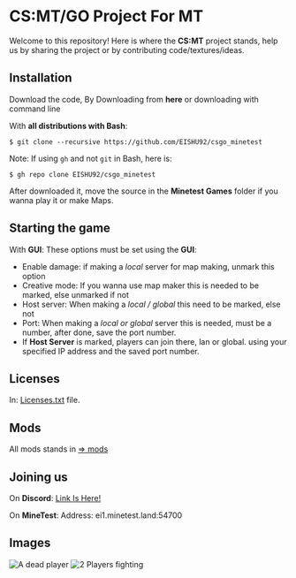 # CS:MT/GO Project For MT
Welcome to this repository! Here is where the **CS:MT** project stands, help us by sharing the project or by contributing code/textures/ideas. 
## Installation
Download the code, By Downloading from **here** or downloading with command line

With **all distributions with Bash**:

    $ git clone --recursive https://github.com/EISHU92/csgo_minetest
Note: If using `gh`  and not `git` in Bash, here is:

    $ gh repo clone EISHU92/csgo_minetest

After downloaded it, move the source in the **Minetest Games** folder if you wanna play it or make Maps.

## Starting the game
With **GUI**:
These options must be set using the **GUI**:

 - Enable damage: if making a _local_ server for map making, unmark this option
 - Creative mode: If you wanna use map maker this is needed to be marked, else unmarked if not
 - Host server: When making a _local / global_ this need to be marked, else not
 - Port: When making a _local or global_ server this is needed, must be a number, after done, save the port number.
 - If **Host Server** is marked, players can join there, lan or global. using your specified IP address and the saved port number.
## Licenses
In: [Licenses.txt](Licenses.txt/) file.
## Mods
All mods stands in [⇒ mods](mods/)
## Joining us
 On **Discord**: [Link Is Here!](https://discord.gg/EWRYqfKXP8)
 
 On **MineTest**: Address: ei1.minetest.land:54700

## Images
![A dead player](https://github.com/EISHU92/csgo_minetest/blob/bbad1191b52c151a6aad1dab64eb1f8012572ae2/screenshots/screenshot1.png)
![2 Players fighting](https://github.com/EISHU92/csgo_minetest/blob/bbad1191b52c151a6aad1dab64eb1f8012572ae2/screenshots/screenshot2.png)
 

